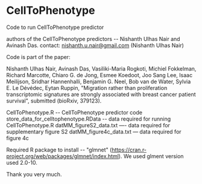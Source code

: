 # CellToPhenotype

Code to run CellToPhenotype predictor

authors of the CellToPhenotype predictors -- Nishanth Ulhas Nair and Avinash Das.
contact: nishanth.u.nair@gmail.com (Nishanth Ulhas Nair)

Code is part of the paper: 

Nishanth Ulhas Nair, Avinash Das, Vasiliki-Maria Rogkoti, Michiel Fokkelman, Richard Marcotte, Chiaro G. de Jong, Esmee Koedoot, Joo Sang Lee, Isaac Meilijson, Sridhar Hannenhalli, Benjamin G. Neel, Bob van de Water, Sylvia E. Le Dévédec, Eytan Ruppin, "Migration rather than proliferation transcriptomic signatures are strongly associated with breast cancer patient survival", submitted (bioRxiv, 379123).

CellToPhenotype.R -- CellToPhenotype predictor code 
store_data_for_celltophenotype.RData -- data required for running CellToPhenotype.R
datMM_figureS2_data.txt —- data required for supplementary figure S2
datMM_figure4c_data.txt —  data required for figure 4c

Required R package to install -- "glmnet" (https://cran.r-project.org/web/packages/glmnet/index.html). We used glment version used 2.0-10. 

Thank you very much. 


